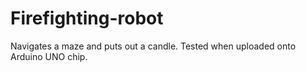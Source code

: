 # Firefighting-robot
Navigates a maze and puts out a candle.
Tested when uploaded onto Arduino UNO chip.
